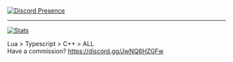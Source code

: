 [![Discord Presence](https://lanyard.cnrad.dev/api/787086729470541844)](https://discord.com/users/787086729470541844)
_____________________________
[![Stats](https://github-readme-stats.vercel.app/api?username=NotDSF&show_icons=true&count_private=true&theme=dark)]()

Lua > Typescript > C++ > ALL              
Have a commission? https://discord.gg/JwNQ6HZGFw
